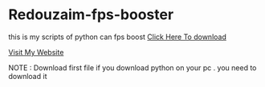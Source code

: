 # Redouzaim-fps-booster
this is my scripts of python can fps boost 
<a href="https://github.com/RedouzaimDev/Redouzaim-fps-booster/blob/main/fps%20boost%20scripts%20by%20redouzaim%20using%20python.zip">Click Here To download</a>


<a href="https://redouzaim-tech.blogspot.com">Visit My Website</a>


NOTE : Download first file if you download python on your pc . you need to download it
